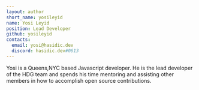 ```yaml
---
layout: author
short_name: yosileyid
name: Yosi Leyid
position: Lead Developer
github: yosileyid
contacts:
  email: yosi@hasidic.dev
  discord: hasidic.dev#0613
---
```


Yosi is a Queens,NYC based Javascript developer. He is the lead developer of the HDG team and spends his time mentoring and assisting other members in how to accomplish open source contributions.
<!--
![nyc](https://user-images.githubusercontent.com/14003326/218242012-71a0dd3f-768f-43fa-a774-5e05aed21428.png)
-->